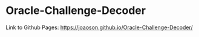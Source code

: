 # Oracle-Challenge-Decoder

Link to Github Pages: https://joaoson.github.io/Oracle-Challenge-Decoder/
